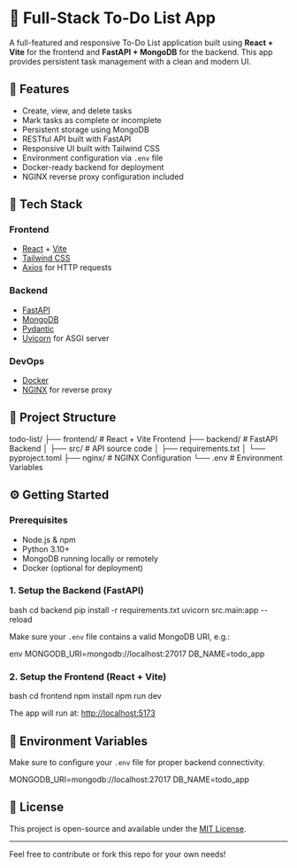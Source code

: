 
# 📝 Full-Stack To-Do List App

A full-featured and responsive To-Do List application built using **React + Vite** for the frontend and **FastAPI + MongoDB** for the backend. This app provides persistent task management with a clean and modern UI.

## 🚀 Features

- Create, view, and delete tasks
- Mark tasks as complete or incomplete
- Persistent storage using MongoDB
- RESTful API built with FastAPI
- Responsive UI built with Tailwind CSS
- Environment configuration via `.env` file
- Docker-ready backend for deployment
- NGINX reverse proxy configuration included

## 🧰 Tech Stack

### Frontend
- [React](https://reactjs.org/) + [Vite](https://vitejs.dev/)
- [Tailwind CSS](https://tailwindcss.com/)
- [Axios](https://axios-http.com/) for HTTP requests

### Backend
- [FastAPI](https://fastapi.tiangolo.com/)
- [MongoDB](https://www.mongodb.com/)
- [Pydantic](https://docs.pydantic.dev/)
- [Uvicorn](https://www.uvicorn.org/) for ASGI server

### DevOps
- [Docker](https://www.docker.com/)
- [NGINX](https://nginx.org/) for reverse proxy

## 📁 Project Structure



todo-list/
├── frontend/         # React + Vite Frontend
├── backend/          # FastAPI Backend
│   ├── src/          # API source code
│   ├── requirements.txt
│   └── pyproject.toml
├── nginx/            # NGINX Configuration
└── .env              # Environment Variables



## ⚙️ Getting Started

### Prerequisites
- Node.js & npm
- Python 3.10+
- MongoDB running locally or remotely
- Docker (optional for deployment)

### 1. Setup the Backend (FastAPI)

bash
cd backend
pip install -r requirements.txt
uvicorn src.main:app --reload


Make sure your `.env` file contains a valid MongoDB URI, e.g.:

env
MONGODB_URI=mongodb://localhost:27017
DB_NAME=todo_app


### 2. Setup the Frontend (React + Vite)

bash
cd frontend
npm install
npm run dev


The app will run at: [http://localhost:5173](http://localhost:5173)

## 📌 Environment Variables

Make sure to configure your `.env` file for proper backend connectivity.


MONGODB_URI=mongodb://localhost:27017
DB_NAME=todo_app


## 📄 License

This project is open-source and available under the [MIT License](LICENSE).

---

Feel free to contribute or fork this repo for your own needs!

